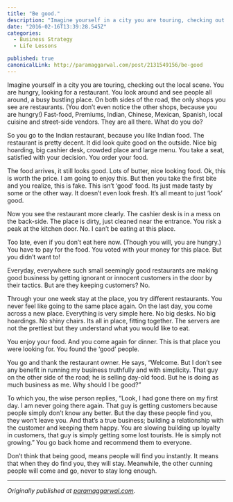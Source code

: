 ```yaml
---
title: "Be good."
description: "Imagine yourself in a city you are touring, checking out the local scene. You are hungry, looking for a restaurant. You look around and see people all around, a busy bustling place. On both sides of…"
date: "2016-02-16T13:39:28.545Z"
categories: 
  - Business Strategy
  - Life Lessons

published: true
canonicalLink: http://paramaggarwal.com/post/2131549156/be-good
---
```


Imagine yourself in a city you are touring, checking out the local scene. You are hungry, looking for a restaurant. You look around and see people all around, a busy bustling place. On both sides of the road, the only shops you see are restaurants. (You don’t even notice the other shops, because you are hungry!) Fast-food, Premiums, Indian, Chinese, Mexican, Spanish, local cuisine and street-side vendors. They are all there. What do you do?

So you go to the Indian restaurant, because you like Indian food. The restaurant is pretty decent. It did look quite good on the outside. Nice big hoarding, big cashier desk, crowded place and large menu. You take a seat, satisfied with your decision. You order your food.

The food arrives, it still looks good. Lots of butter, nice looking food. Ok, this is worth the price. I am going to enjoy this. But then you take the first bite and you realize, this is fake. This isn’t ‘good’ food. Its just made tasty by some or the other way. It doesn’t even look fresh. It’s all meant to just ‘look’ good.

Now you see the restaurant more clearly. The cashier desk is in a mess on the back-side. The place is dirty, just cleaned near the entrance. You risk a peak at the kitchen door. No. I can’t be eating at this place.

Too late, even if you don’t eat here now. (Though you will, you are hungry.) You have to pay for the food. You voted with your money for this place. But you didn’t want to!

Everyday, everywhere such small seemingly good restaurants are making good business by getting ignorant or innocent customers in the door by their tactics. But are they keeping customers? No.

Through your one week stay at the place, you try different restaurants. You never feel like going to the same place again. On the last day, you come across a new place. Everything is very simple here. No big desks. No big hoardings. No shiny chairs. Its all in place, fitting together. The servers are not the prettiest but they understand what you would like to eat.

You enjoy your food. And you come again for dinner. This is that place you were looking for. You found the ‘good’ people.

You go and thank the restaurant owner. He says, “Welcome. But I don’t see any benefit in running my business truthfully and with simplicity. That guy on the other side of the road; he is selling day-old food. But he is doing as much business as me. Why should I be good?”

To which you, the wise person replies, “Look, I had gone there on my first day. I am never going there again. That guy is getting customers because people simply don’t know any better. But the day these people find you, they won’t leave you. And that’s a true business; building a relationship with the customer and keeping them happy. You are slowing building up loyalty in customers, that guy is simply getting some lost tourists. He is simply not growing.” You go back home and recommend them to everyone.

Don’t think that being good, means people will find you instantly. It means that when they do find you, they will stay. Meanwhile, the other cunning people will come and go, never to stay long enough.

---

_Originally published at_ [_paramaggarwal.com_](http://paramaggarwal.com/post/2131549156/be-good)_._
